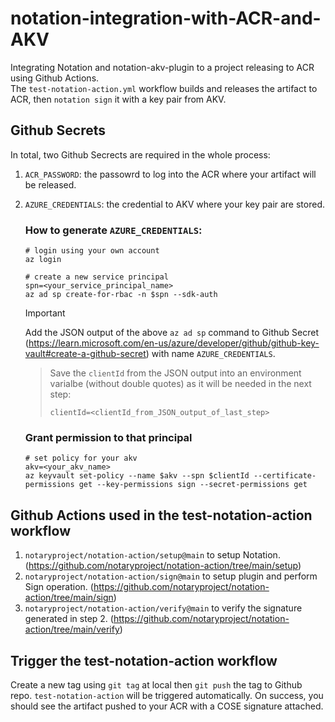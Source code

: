 # notation-integration-with-ACR-and-AKV
Integrating Notation and notation-akv-plugin to a project releasing to ACR using Github Actions. <br>
The `test-notation-action.yml` workflow builds and releases the artifact to ACR, then `notation sign` it with a key pair from AKV.

## Github Secrets
In total, two Github Secrects are required in the whole process:
1. `ACR_PASSWORD`: the passowrd to log into the ACR where your artifact will be released.
2. `AZURE_CREDENTIALS`: the credential to AKV where your key pair are stored.
    
    ### How to generate `AZURE_CREDENTIALS`:
    ```
    # login using your own account
    az login

    # create a new service principal
    spn=<your_service_principal_name>
    az ad sp create-for-rbac -n $spn --sdk-auth
    ```
    > [!IMPORTANT]
    > Add the JSON output of the above `az ad sp` command to Github Secret (https://learn.microsoft.com/en-us/azure/developer/github/github-key-vault#create-a-github-secret) with name `AZURE_CREDENTIALS`.

    > Save the `clientId` from the JSON output into an environment varialbe (without double quotes) as it will be needed in the next step:
    > ```
    > clientId=<clientId_from_JSON_output_of_last_step>
    > ```

    ### Grant permission to that principal
    ```
    # set policy for your akv
    akv=<your_akv_name>
    az keyvault set-policy --name $akv --spn $clientId --certificate-permissions get --key-permissions sign --secret-permissions get
    ```


## Github Actions used in the test-notation-action workflow
1. `notaryproject/notation-action/setup@main` to setup Notation. (https://github.com/notaryproject/notation-action/tree/main/setup)
2. `notaryproject/notation-action/sign@main` to setup plugin and perform Sign operation. (https://github.com/notaryproject/notation-action/tree/main/sign)
3. `notaryproject/notation-action/verify@main` to verify the signature generated in step 2. (https://github.com/notaryproject/notation-action/tree/main/verify)

## Trigger the test-notation-action workflow
Create a new tag using `git tag` at local then `git push` the tag to Github repo. `test-notation-action` will be triggered automatically. On success, you should see the artifact pushed to your ACR with a COSE signature attached. 